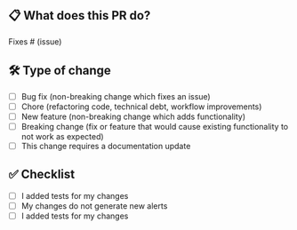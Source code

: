 ## 📋 What does this PR do?

<!-- Please include a summary of the change and which issue is fixed. Please also include relevant motivation and context. List any dependencies that are required for this change. -->

Fixes # (issue)

## 🛠️ Type of change

<!-- Please delete bullets that are not relevant. -->

- [ ] Bug fix (non-breaking change which fixes an issue)
- [ ] Chore (refactoring code, technical debt, workflow improvements)
- [ ] New feature (non-breaking change which adds functionality)
- [ ] Breaking change (fix or feature that would cause existing functionality to not work as expected)
- [ ] This change requires a documentation update

## ✅ Checklist

- [ ] I added tests for my changes
- [ ] My changes do not generate new alerts
- [ ] I added tests for my changes
